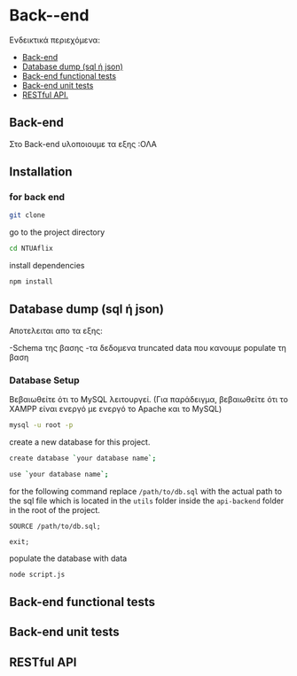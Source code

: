 # Back--end

Ενδεικτικά περιεχόμενα:

- [Back-end](#Back-end)
- [Database dump (sql ή json)](#Databasedump(sqlήjson))
- [Back-end functional tests](#Back-endfunctionaltests)
- [Back-end unit tests](#Back-endunittests)
- [RESTful API.](#RESTfulAPI)




## Back-end

Στο Back-end υλοποιουμε τα εξης :ΟΛΑ




## Installation

### for back end 
```sh
git clone 
```
go to the project directory
```sh
cd NTUAflix
```
install dependencies
```sh
npm install
```

 


















## Database dump (sql ή json)
Αποτελειται απο τα εξης:


-Schema της βασης 
-τα δεδομενα truncated data που κανουμε populate τη βαση 



### Database Setup

Βεβαιωθείτε ότι το MySQL λειτουργεί. (Για παράδειγμα, βεβαιωθείτε ότι το XAMPP είναι ενεργό με ενεργό το Apache και το MySQL)




```sh
mysql -u root -p
```
create a new database for this project.
```sh
create database `your database name`;
```
```sh
use `your database name`;
```
for the following command replace `/path/to/db.sql` with the actual path to the sql file which is located in the `utils` folder inside the `api-backend` folder in the root of the project.
```
SOURCE /path/to/db.sql;
```
```
exit;
```

populate the database with data
```sh
node script.js

```


















## Back-end functional tests


























## Back-end unit tests


































## RESTful API




